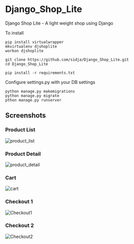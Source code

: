 # Django_Shop_Lite
Django Shop Lite - A light weight shop using Django

To install 

    pip install virtualwrapper 
    mkvirtualenv djshoplite
    workon djshoplite
    
    git clone https://github.com/sidja/Django_Shop_Lite.git
    cd Django_Shop_Lite
    
    pip install -r requirements.txt

Configure settings.py with your DB settings 

    python manage.py makemigrations
    python manage.py migrate 
    pthon manage.py runserver 
  

## Screenshots


### Product List
![product_list]

### Product Detail
![product_detail]

### Cart
![cart]

### Checkout 1
![Checkout1]

### Checkout 2
![Checkout2]



[product_list]: https://dl.dropboxusercontent.com/u/4318926/django_shop_lite/product_list.png
[product_detail]: https://dl.dropboxusercontent.com/u/4318926/django_shop_lite/product_detail.png
[cart]: https://dl.dropboxusercontent.com/u/4318926/django_shop_lite/cart.PNG
[Checkout1]: https://dl.dropboxusercontent.com/u/4318926/django_shop_lite/Checkout1.PNG
[Checkout2]: https://dl.dropboxusercontent.com/u/4318926/django_shop_lite/Checkout2.PNG
